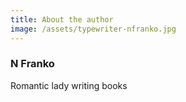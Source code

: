```yaml
---
title: About the author
image: /assets/typewriter-nfranko.jpg
---
```

### N Franko

Romantic lady writing books

